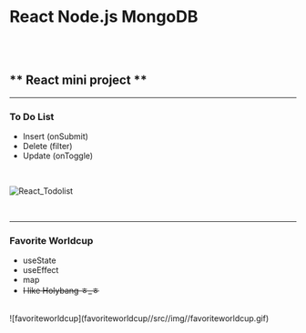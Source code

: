 # **React Node.js MongoDB**


<br/>
<br/>

## ** React mini project **



-------------------------------------------------------------
### **To Do List**
- Insert (onSubmit)
- Delete (filter)
- Update (onToggle)
<br/>

![React_Todolist](https://user-images.githubusercontent.com/87745990/139085144-dd21ed61-a694-444e-8189-db67d96bf02d.gif)





<br/>

-------------------------------------------------------------
### **Favorite Worldcup**
- useState
- useEffect
- map
- ~~I like Holybang ㅎ_ㅎ~~
<br/>
![favoriteworldcup](favoriteworldcup//src//img//favoriteworldcup.gif)
